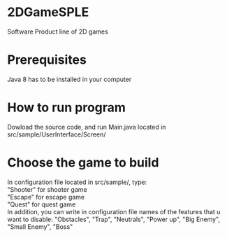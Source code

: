 # 2DGameSPLE
Software Product line of 2D games

# Prerequisites
Java 8 has to be installed in your computer

# How to run program
Dowload the source code, and run Main.java located in src/sample/UserInterface/Screen/

# Choose the game to build
In configuration file located in src/sample/, type: <br>
"Shooter" for shooter game<br>
"Escape" for escape game<br>
"Quest" for quest game<br>
In addition, you can write in configuration file names of the features that u want to disable:
"Obstacles", "Trap", "Neutrals", "Power up", "Big Enemy", "Small Enemy", "Boss"
